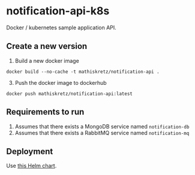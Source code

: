 # notification-api-k8s
Docker / kubernetes sample application API.

## Create a new version
1. Build a new docker image
```
docker build --no-cache -t mathiskretz/notification-api .
```
3. Push the docker image to dockerhub
```
docker push mathiskretz/notification-api:latest
```

## Requirements to run
1. Assumes that there exists a MongoDB service named `notification-db`
2. Assumes that there exists a RabbitMQ service named `notification-mq`

## Deployment
Use [this Helm chart](https://github.com/mkretz/notification-k8s).
